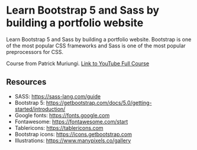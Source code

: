 # **Learn Bootstrap 5 and Sass by building a portfolio website**

<p>Learn Bootstrap 5 and Sass by building a portfolio website. Bootstrap is one of the most popular CSS frameworks and Sass is one of the most popular preprocessors for CSS.</p>
<p>Course from Patrick Muriungi. <a href="https://www.youtube.com/watch?v=iJKCj8uAHz8">Link to YouTube Full Course</a></p>

## Resources
* SASS: https://sass-lang.com/guide
* Bootstrap 5: https://getbootstrap.com/docs/5.0/getting-started/introduction/
* Google fonts: https://fonts.google.com
* Fontawesome: https://fontawesome.com/start
* Tablericons: https://tablericons.com
* Bootstrap icons: https://icons.getbootstrap.com
* Illustrations: https://www.manypixels.co/gallery